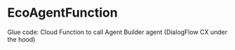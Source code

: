 # EcoAgentFunction
Glue code: Cloud Function to call Agent Builder agent (DialogFlow CX under the hood)
